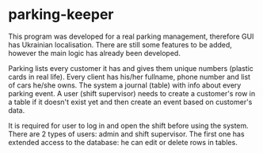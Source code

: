 # parking-keeper

This program was developed for a real parking management, therefore GUI has Ukrainian localisation. There are still some features to be added, however the main logic has already been developed.

Parking lists every customer it has and gives them unique numbers (plastic cards in real life). Every client has his/her fullname, phone number and list of cars he/she owns. The system a journal (table) with info about every parking event. A user (shift supervisor) needs to create a customer's row in a table if it doesn't exist yet and then create an event based on customer's data.

It is required for user to log in and open the shift before using the system. There are 2 types of users: admin and shift supervisor. The first one has extended access to the database: he can edit or delete rows in tables.
